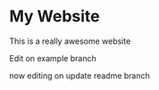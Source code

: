 # My Website

This is a really awesome website

Edit on example branch

now editing on update readme branch
